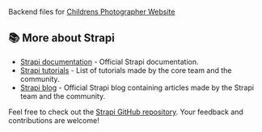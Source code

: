 Backend files for [Childrens Photographer Website](https://github.com/Prince-Gizard/childrens-photographer)

## 📚 More about Strapi 

- [Strapi documentation](https://docs.strapi.io) - Official Strapi documentation.
- [Strapi tutorials](https://strapi.io/tutorials) - List of tutorials made by the core team and the community.
- [Strapi blog](https://docs.strapi.io) - Official Strapi blog containing articles made by the Strapi team and the community.

Feel free to check out the [Strapi GitHub repository](https://github.com/strapi/strapi). Your feedback and contributions are welcome!

